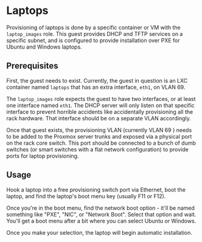 # Laptops

Provisioning of laptops is done by a specific container or VM with the `laptop_images` role.  This guest provides DHCP and TFTP services on a specific subnet, and is configured to provide installation over PXE for Ubuntu and Windows laptops.

## Prerequisites
First, the guest needs to exist.  Currently, the guest in question is an LXC container named `laptops` that has an extra interface, `eth1`, on VLAN 69.

The `laptop_images` role expects the guest to have two interfaces, or at least one interface named `eth1`.  The DHCP server will only listen on that specific interface to prevent horrible accidents like accidentally provisioning all the rack hardware.  That interface should be on a separate VLAN accordingly.

Once that guest exists, the provisioning VLAN (currently VLAN 69 ) needs to be added to the Proxmox server trunks and exposed via a physical port on the rack core switch.  This port should be connected to a bunch of dumb switches (or smart switches with a flat network configuration) to provide ports for laptop provisioning.

## Usage
Hook a laptop into a free provisioning switch port via Ethernet, boot the laptop, and find the laptop's boot menu key (usually F11 or F12).

Once you're in the boot menu, find the network boot option - it'll be named something like "PXE", "NIC", or "Network Boot".  Select that option and wait.  You'll get a boot menu after a bit where you can select Ubuntu or Windows.

Once you make your selection, the laptop will begin automatic installation.
